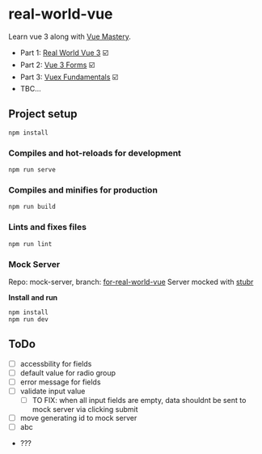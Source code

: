 # real-world-vue

Learn vue 3 along with [Vue Mastery](https://www.vuemastery.com/).

- Part 1: [Real World Vue 3](https://www.vuemastery.com/courses/real-world-vue3/rwv3-orientation) ☑️
- Part 2: [Vue 3 Forms](https://www.vuemastery.com/courses/vue3-forms/forms-introduction) ☑️
- Part 3: [Vuex Fundamentals](https://www.vuemastery.com/courses/vuex-fundamentals/vuex4-intro-to-vuex) ☑️
- TBC...

## Project setup

```
npm install
```

### Compiles and hot-reloads for development

```
npm run serve
```

### Compiles and minifies for production

```
npm run build
```

### Lints and fixes files

```
npm run lint
```

### Mock Server

Repo: mock-server, branch: [for-real-world-vue](https://github.com/YiDaoJ/mock-server/tree/for-real-world-vue)
Server mocked with [stubr](https://stubr.readme.io/)

**Install and run**

```
npm install
npm run dev
```

## ToDo

- [ ] accessbility for fields
- [ ] default value for radio group
- [ ] error message for fields
- [ ] validate input value
  - [ ] TO FIX: when all input fields are empty, data shouldnt be sent to mock server via clicking submit
- [ ] move generating id to mock server
- [ ] abc
- ???
